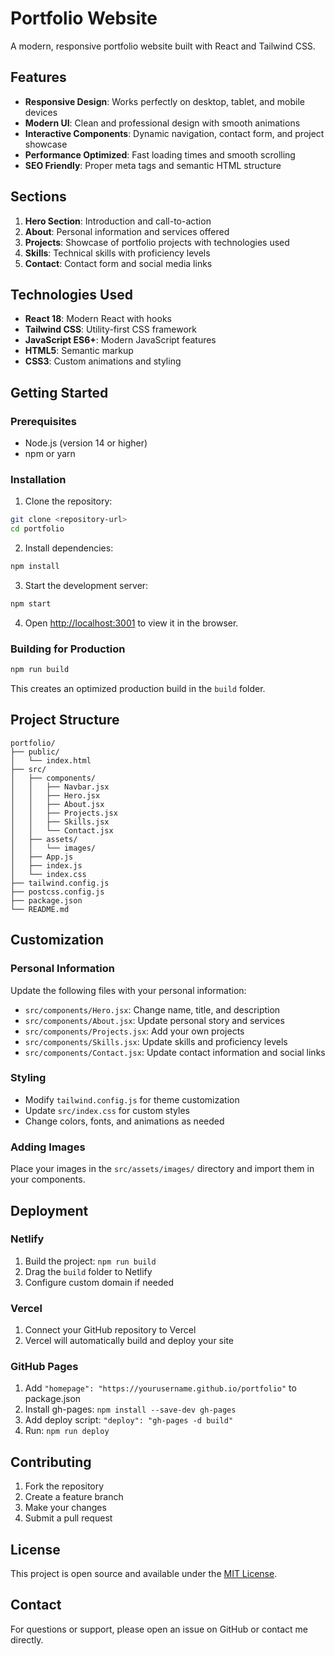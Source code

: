 # Portfolio Website

A modern, responsive portfolio website built with React and Tailwind CSS.

## Features

- **Responsive Design**: Works perfectly on desktop, tablet, and mobile devices
- **Modern UI**: Clean and professional design with smooth animations
- **Interactive Components**: Dynamic navigation, contact form, and project showcase
- **Performance Optimized**: Fast loading times and smooth scrolling
- **SEO Friendly**: Proper meta tags and semantic HTML structure

## Sections

1. **Hero Section**: Introduction and call-to-action
2. **About**: Personal information and services offered
3. **Projects**: Showcase of portfolio projects with technologies used
4. **Skills**: Technical skills with proficiency levels
5. **Contact**: Contact form and social media links

## Technologies Used

- **React 18**: Modern React with hooks
- **Tailwind CSS**: Utility-first CSS framework
- **JavaScript ES6+**: Modern JavaScript features
- **HTML5**: Semantic markup
- **CSS3**: Custom animations and styling

## Getting Started

### Prerequisites

- Node.js (version 14 or higher)
- npm or yarn

### Installation

1. Clone the repository:
```bash
git clone <repository-url>
cd portfolio
```

2. Install dependencies:
```bash
npm install
```

3. Start the development server:
```bash
npm start
```

4. Open [http://localhost:3001](http://localhost:3001) to view it in the browser.

### Building for Production

```bash
npm run build
```

This creates an optimized production build in the `build` folder.

## Project Structure

```
portfolio/
├── public/
│   └── index.html
├── src/
│   ├── components/
│   │   ├── Navbar.jsx
│   │   ├── Hero.jsx
│   │   ├── About.jsx
│   │   ├── Projects.jsx
│   │   ├── Skills.jsx
│   │   └── Contact.jsx
│   ├── assets/
│   │   └── images/
│   ├── App.js
│   ├── index.js
│   └── index.css
├── tailwind.config.js
├── postcss.config.js
├── package.json
└── README.md
```

## Customization

### Personal Information

Update the following files with your personal information:

- `src/components/Hero.jsx`: Change name, title, and description
- `src/components/About.jsx`: Update personal story and services
- `src/components/Projects.jsx`: Add your own projects
- `src/components/Skills.jsx`: Update skills and proficiency levels
- `src/components/Contact.jsx`: Update contact information and social links

### Styling

- Modify `tailwind.config.js` for theme customization
- Update `src/index.css` for custom styles
- Change colors, fonts, and animations as needed

### Adding Images

Place your images in the `src/assets/images/` directory and import them in your components.

## Deployment

### Netlify

1. Build the project: `npm run build`
2. Drag the `build` folder to Netlify
3. Configure custom domain if needed

### Vercel

1. Connect your GitHub repository to Vercel
2. Vercel will automatically build and deploy your site

### GitHub Pages

1. Add `"homepage": "https://yourusername.github.io/portfolio"` to package.json
2. Install gh-pages: `npm install --save-dev gh-pages`
3. Add deploy script: `"deploy": "gh-pages -d build"`
4. Run: `npm run deploy`

## Contributing

1. Fork the repository
2. Create a feature branch
3. Make your changes
4. Submit a pull request

## License

This project is open source and available under the [MIT License](LICENSE).

## Contact

For questions or support, please open an issue on GitHub or contact me directly. 